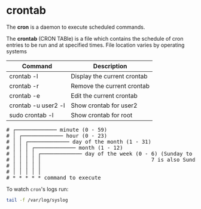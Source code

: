 # crontab

The **cron** is a daemon to execute scheduled commands.

The **crontab** (CRON TABle) is a file which contains the schedule of cron entries to be run and at specified times. File location varies by operating systems

Command | Description
-|-
crontab -l | Display the current crontab
crontab -r | Remove the current crontab
crontab -e | Edit the current crontab
crontab -u user2 -l | Show crontab for user2
sudo crontab -l | Show crontab for root

<pre>
# ┌───────────── minute (0 - 59)
# │ ┌───────────── hour (0 - 23)
# │ │ ┌───────────── day of the month (1 - 31)
# │ │ │ ┌───────────── month (1 - 12)
# │ │ │ │ ┌───────────── day of the week (0 - 6) (Sunday to Saturday;
# │ │ │ │ │                                   7 is also Sunday on some systems)
# │ │ │ │ │
# │ │ │ │ │
# * * * * * command to execute
</pre>

To watch `cron`'s logs run:

```bash
tail -f /var/log/syslog
```
